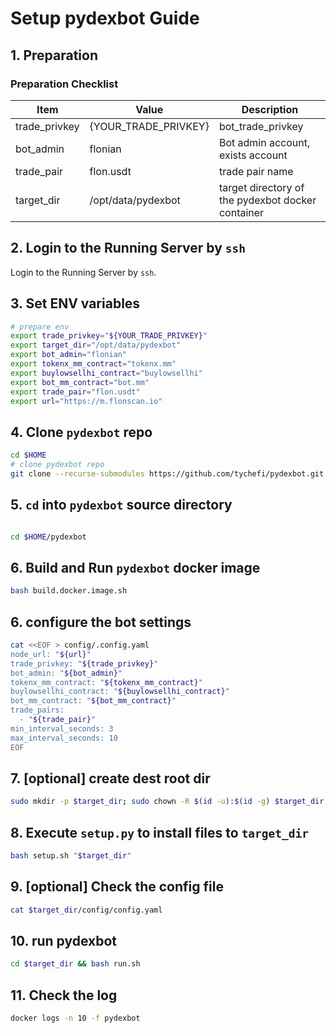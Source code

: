 # Setup pydexbot Guide

## 1. Preparation

### Preparation Checklist

| Item          | Value                | Description                                       |
| ------------- | -------------------- | ------------------------------------------------- |
| trade_privkey | {YOUR_TRADE_PRIVKEY} | bot_trade_privkey                                 |
| bot_admin     | flonian              | Bot admin account, exists account                 |
| trade_pair    | flon.usdt            | trade pair name                                   |
| target_dir    | /opt/data/pydexbot   | target directory of the pydexbot docker container |


## 2. Login to the Running Server by `ssh`

Login to the Running Server by `ssh`.


## 3. Set ENV variables

```bash
# prepare env
export trade_privkey="${YOUR_TRADE_PRIVKEY}"
export target_dir="/opt/data/pydexbot"
export bot_admin="flonian"
export tokenx_mm_contract="tokenx.mm"
export buylowsellhi_contract="buylowsellhi"
export bot_mm_contract="bot.mm"
export trade_pair="flon.usdt"
export url="https://m.flonscan.io"
```

## 4. Clone `pydexbot` repo

```bash
cd $HOME
# clone pydexbot repo
git clone --recurse-submodules https://github.com/tychefi/pydexbot.git
```
## 5. `cd` into `pydexbot` source directory

```bash

cd $HOME/pydexbot
```
## 6. Build and Run `pydexbot` docker image

```bash
bash build.docker.image.sh
```

## 6. configure the bot settings
```bash
cat <<EOF > config/.config.yaml
node_url: "${url}"
trade_privkey: "${trade_privkey}"
bot_admin: "${bot_admin}"
tokenx_mm_contract: "${tokenx_mm_contract}"
buylowsellhi_contract: "${buylowsellhi_contract}"
bot_mm_contract: "${bot_mm_contract}"
trade_pairs:
  - "${trade_pair}"
min_interval_seconds: 3
max_interval_seconds: 10
EOF
```
## 7. [optional] create dest root dir
```bash
sudo mkdir -p $target_dir; sudo chown -R $(id -u):$(id -g) $target_dir
```

## 8. Execute `setup.py` to install files to `target_dir`

```bash
bash setup.sh "$target_dir"
```
## 9. [optional] Check the config file
```bash
cat $target_dir/config/config.yaml
```

## 10. run pydexbot
```bash
cd $target_dir && bash run.sh
```

## 11. Check the log
```bash
docker logs -n 10 -f pydexbot
```
